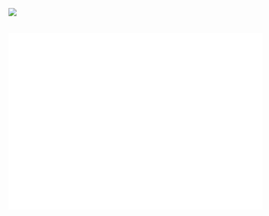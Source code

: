 ![](https://i.imgur.com/v8OqidV.png)

<br>

<div align="center">
	<img src="https://github.com/6gk/6gk/raw/master/dot.svg" height="350px">
</div>
